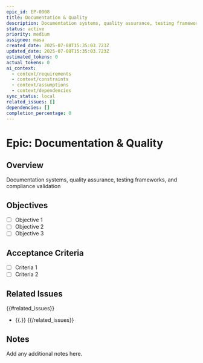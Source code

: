 ```yaml
---
epic_id: EP-0008
title: Documentation & Quality
description: Documentation systems, quality assurance, testing frameworks, and compliance validation
status: active
priority: medium
assignee: masa
created_date: 2025-07-08T15:35:03.723Z
updated_date: 2025-07-08T15:35:03.723Z
estimated_tokens: 0
actual_tokens: 0
ai_context:
  - context/requirements
  - context/constraints
  - context/assumptions
  - context/dependencies
sync_status: local
related_issues: []
dependencies: []
completion_percentage: 0
---
```


# Epic: Documentation & Quality

## Overview
Documentation systems, quality assurance, testing frameworks, and compliance validation

## Objectives
- [ ] Objective 1
- [ ] Objective 2
- [ ] Objective 3

## Acceptance Criteria
- [ ] Criteria 1
- [ ] Criteria 2

## Related Issues
{{#related_issues}}
- {{.}}
{{/related_issues}}

## Notes
Add any additional notes here.
